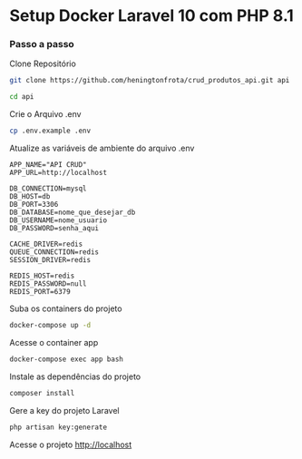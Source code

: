 
# Setup Docker Laravel 10 com PHP 8.1

### Passo a passo
Clone Repositório
```sh
git clone https://github.com/heningtonfrota/crud_produtos_api.git api
```
```sh
cd api
```


Crie o Arquivo .env
```sh
cp .env.example .env
```


Atualize as variáveis de ambiente do arquivo .env
```dosini
APP_NAME="API CRUD"
APP_URL=http://localhost

DB_CONNECTION=mysql
DB_HOST=db
DB_PORT=3306
DB_DATABASE=nome_que_desejar_db
DB_USERNAME=nome_usuario
DB_PASSWORD=senha_aqui

CACHE_DRIVER=redis
QUEUE_CONNECTION=redis
SESSION_DRIVER=redis

REDIS_HOST=redis
REDIS_PASSWORD=null
REDIS_PORT=6379
```


Suba os containers do projeto
```sh
docker-compose up -d
```


Acesse o container app
```sh
docker-compose exec app bash
```


Instale as dependências do projeto
```sh
composer install
```


Gere a key do projeto Laravel
```sh
php artisan key:generate
```


Acesse o projeto
[http://localhost](http://localhost)
